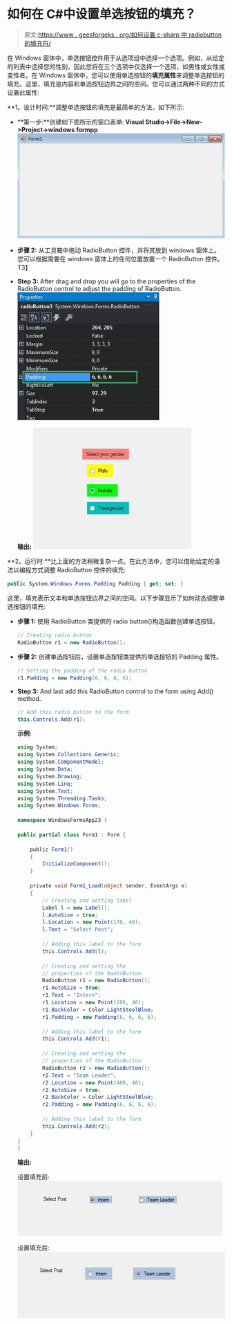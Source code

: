 # 如何在 C#中设置单选按钮的填充？

> 原文:[https://www . geesforgeks . org/如何设置 c-sharp 中 radiobutton 的填充符/](https://www.geeksforgeeks.org/how-to-set-the-padding-of-the-radiobutton-in-c-sharp/)

在 Windows 窗体中，单选按钮控件用于从选项组中选择一个选项。例如，从给定的列表中选择您的性别，因此您将在三个选项中仅选择一个选项，如男性或女性或变性者。在 Windows 窗体中，您可以使用单选按钮的**填充属性**来调整单选按钮的填充。这里，填充是内容和单选按钮边界之间的空间。您可以通过两种不同的方式设置此属性:

**1。设计时间:**调整单选按钮的填充是最简单的方法，如下所示:

*   **第一步:**创建如下图所示的窗口表单:
    **Visual Studio->File->New->Project->windows formpp**
    ![](img/f3cd3ae5c11eb68b3d10b5ab8eec9925.png)
*   **步骤 2:** 从工具箱中拖动 RadioButton 控件，并将其放到 windows 窗体上。您可以根据需要在 windows 窗体上的任何位置放置一个 RadioButton 控件。
    T3】
*   **Step 3:** After drag and drop you will go to the properties of the RadioButton control to adjust the padding of RadioButton.
    ![](img/1a898e6046bc1a5b56ddb75e579a3f97.png)

    **输出:**
    ![](img/972d06264d384a5c54d44733f58f440c.png)

**2。运行时:**比上面的方法稍微复杂一点。在此方法中，您可以借助给定的语法以编程方式调整 RadioButton 控件的填充:

```cs
public System.Windows.Forms.Padding Padding { get; set; }
```

这里，填充表示文本和单选按钮边界之间的空间。以下步骤显示了如何动态调整单选按钮的填充:

*   **步骤 1:** 使用 RadioButton 类提供的 radio button()构造函数创建单选按钮。

    ```cs
    // Creating radio button
    RadioButton r1 = new RadioButton();

    ```

*   **步骤 2:** 创建单选按钮后，设置单选按钮类提供的单选按钮的 Padding 属性。

    ```cs
    // Setting the padding of the radio button
    r1.Padding = new Padding(6, 6, 6, 6);

    ```

*   **Step 3:** And last add this RadioButton control to the form using Add() method.

    ```cs
    // Add this radio button to the form
    this.Controls.Add(r1);

    ```

    **示例:**

    ```cs
    using System;
    using System.Collections.Generic;
    using System.ComponentModel;
    using System.Data;
    using System.Drawing;
    using System.Linq;
    using System.Text;
    using System.Threading.Tasks;
    using System.Windows.Forms;

    namespace WindowsFormsApp23 {

    public partial class Form1 : Form {

        public Form1()
        {
            InitializeComponent();
        }

        private void Form1_Load(object sender, EventArgs e)
        {
            // Creating and setting label
            Label l = new Label();
            l.AutoSize = true;
            l.Location = new Point(176, 40);
            l.Text = "Select Post";

            // Adding this label to the form
            this.Controls.Add(l);

            // Creating and setting the
            // properties of the RadioButton
            RadioButton r1 = new RadioButton();
            r1.AutoSize = true;
            r1.Text = "Intern";
            r1.Location = new Point(286, 40);
            r1.BackColor = Color.LightSteelBlue;
            r1.Padding = new Padding(6, 6, 6, 6);

            // Adding this label to the form
            this.Controls.Add(r1);

            // Creating and setting the 
            // properties of the RadioButton
            RadioButton r2 = new RadioButton();
            r2.Text = "Team Leader";
            r2.Location = new Point(400, 40);
            r2.AutoSize = true;
            r2.BackColor = Color.LightSteelBlue;
            r2.Padding = new Padding(6, 6, 6, 6);

            // Adding this label to the form
            this.Controls.Add(r2);
        }
    }
    }
    ```

    **输出:**

    设置填充前:
    ![](img/fa654cfc28bae61f0d2d00034270f6fd.png)

    设置填充后:
    ![](img/8b543ff77fa49b21df7fcf0a1bf7f8f7.png)